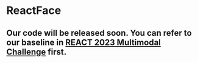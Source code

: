 # ReactFace

## Our code will be released soon. You can refer to our baseline in [REACT 2023 Multimodal Challenge](https://github.com/reactmultimodalchallenge/baseline_react2023) first.
